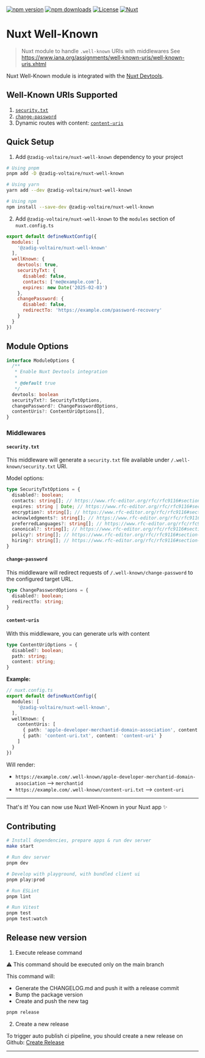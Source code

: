 <!-- omit in toc -->

[![npm version][npm-version-src]][npm-version-href]
[![npm downloads][npm-downloads-src]][npm-downloads-href]
[![License][license-src]][license-href]
[![Nuxt][nuxt-src]][nuxt-href]

# Nuxt Well-Known

> Nuxt module to handle `.well-known` URIs with middlewares
> See https://www.iana.org/assignments/well-known-uris/well-known-uris.xhtml

Nuxt Well-Known module is integrated with the [Nuxt Devtools](https://github.com/nuxt/devtools).

## Well-Known URIs Supported

1. [`security.txt`](#securitytxt)
2. [`change-password`](#change-password)
3. Dynamic routes with content: [`content-uris`](#content-uris)

## Quick Setup

1. Add `@zadig-voltaire/nuxt-well-known` dependency to your project

```bash
# Using pnpm
pnpm add -D @zadig-voltaire/nuxt-well-known

# Using yarn
yarn add --dev @zadig-voltaire/nuxt-well-known

# Using npm
npm install --save-dev @zadig-voltaire/nuxt-well-known
```

2. Add `@zadig-voltaire/nuxt-well-known` to the `modules` section of `nuxt.config.ts`

```js
export default defineNuxtConfig({
  modules: [
    '@zadig-voltaire/nuxt-well-known'
  ],
  wellKnown: {
    devtools: true,
    securityTxt: {
      disabled: false,
      contacts: ['me@example.com'],
      expires: new Date('2025-02-03')
    },
    changePassword: {
      disabled: false,
      redirectTo: 'https://example.com/password-recovery'
    }
  }
})
```

## Module Options

```ts
interface ModuleOptions {
  /**
   * Enable Nuxt Devtools integration
   *
   * @default true
   */
  devtools: boolean
  securityTxt?: SecurityTxtOptions,
  changePassword?: ChangePasswordOptions,
  contentUris?: ContentUriOptions[],
}
```

### Middlewares

#### `security.txt`

This middleware will generate a `security.txt` file available under `/.well-known/security.txt` URI.

Model options:

```ts
type SecurityTxtOptions = {
  disabled?: boolean;
  contacts: string[]; // https://www.rfc-editor.org/rfc/rfc9116#section-2.5.3
  expires: string | Date; // https://www.rfc-editor.org/rfc/rfc9116#section-2.5.5
  encryption?: string[]; // https://www.rfc-editor.org/rfc/rfc9116#section-2.5.4
  acknowledgments?: string[]; // https://www.rfc-editor.org/rfc/rfc9116#section-2.5.1
  preferredLanguages?: string[]; // https://www.rfc-editor.org/rfc/rfc9116#section-2.5.8
  canonical?: string[]; // https://www.rfc-editor.org/rfc/rfc9116#section-2.5.2
  policy?: string[]; // https://www.rfc-editor.org/rfc/rfc9116#section-2.5.7
  hiring?: string[]; // https://www.rfc-editor.org/rfc/rfc9116#section-2.5.6
}
```

#### `change-password`

This middleware will redirect requests of `/.well-known/change-password` to the configured target URL.

```ts
type ChangePasswordOptions = {
  disabled?: boolean;
  redirectTo: string;
}
```

#### `content-uris`

With this middleware, you can generate urls with content

```ts
type ContentUriOptions = {
  disabled?: boolean;
  path: string;
  content: string;
}
```

**Example:**

```ts
// nuxt.config.ts
export default defineNuxtConfig({
  modules: [
    '@zadig-voltaire/nuxt-well-known',
  ],
  wellKnown: {
    contentUris: [
      { path: 'apple-developer-merchantid-domain-association', content: 'merchantid' },
      { path: 'content-uri.txt', content: 'content-uri' }
    ]
  }
})
```

Will render:

- `https://example.com/.well-known/apple-developer-merchantid-domain-association` --> `merchantid`
- `https://example.com/.well-known/content-uri.txt` --> `content-uri`

---

That's it! You can now use Nuxt Well-Known in your Nuxt app ✨

## Contributing

```bash
# Install dependencies, prepare apps & run dev server
make start

# Run dev server
pnpm dev

# Develop with playground, with bundled client ui
pnpm play:prod

# Run ESLint
pnpm lint

# Run Vitest
pnpm test
pnpm test:watch
```

## Release new version

1. Execute release command

⚠ This command should be executed only on the main branch

This command will:

- Generate the CHANGELOG.md and push it with a release commit
- Bump the package version
- Create and push the new tag

```bash
pnpm release
```

2. Create a new release

To trigger auto publish ci pipeline, you should create a new release on Github: [Create Release](https://github.com/zadigetvoltaire/nuxt-well-known/releases/new)

---

<!-- Badges -->
[npm-version-src]: https://img.shields.io/npm/v/@zadig-voltaire/nuxt-well-known/latest.svg?style=flat&colorA=18181B&colorB=28CF8D
[npm-version-href]: https://npmjs.com/package/@zadig-voltaire/nuxt-well-known

[npm-downloads-src]: https://img.shields.io/npm/dm/@zadig-voltaire/nuxt-well-known.svg?style=flat&colorA=18181B&colorB=28CF8D
[npm-downloads-href]: https://npmjs.com/package/@zadig-voltaire/nuxt-well-known

[license-src]: https://img.shields.io/npm/l/@zadig-voltaire/nuxt-well-known.svg?style=flat&colorA=18181B&colorB=28CF8D
[license-href]: https://npmjs.com/package/@zadig-voltaire/nuxt-well-known

[nuxt-src]: https://img.shields.io/badge/Nuxt-18181B?logo=nuxt.js
[nuxt-href]: https://nuxt.com
